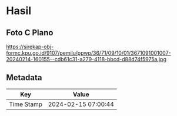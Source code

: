 # Hasil

## Foto C Plano

https://sirekap-obj-formc.kpu.go.id/9107/pemilu/ppwp/36/71/09/10/01/3671091001007-20240214-160155--cdb61c31-a279-4118-bbcd-d88d74f5975a.jpg


## Metadata

| Key        | Value               |
| ---------- | ------------------- |
| Time Stamp | 2024-02-15 07:00:44 |




